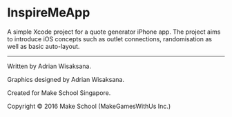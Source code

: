 # InspireMeApp

A simple Xcode project for a quote generator iPhone app. The project aims to introduce iOS concepts such as outlet connections, randomisation as well as basic auto-layout.

---

Written by Adrian Wisaksana.

Graphics designed by Adrian Wisaksana.

Created for Make School Singapore.

Copyright © 2016 Make School (MakeGamesWithUs Inc.)
